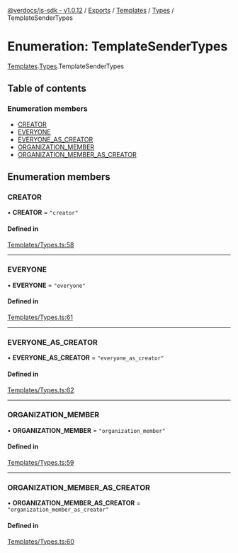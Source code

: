 [@verdocs/js-sdk - v1.0.12](../README.md) / [Exports](../modules.md) / [Templates](../modules/Templates.md) / [Types](../modules/Templates.Types.md) / TemplateSenderTypes

# Enumeration: TemplateSenderTypes

[Templates](../modules/Templates.md).[Types](../modules/Templates.Types.md).TemplateSenderTypes

## Table of contents

### Enumeration members

- [CREATOR](Templates.Types.TemplateSenderTypes.md#creator)
- [EVERYONE](Templates.Types.TemplateSenderTypes.md#everyone)
- [EVERYONE_AS_CREATOR](Templates.Types.TemplateSenderTypes.md#everyone_as_creator)
- [ORGANIZATION_MEMBER](Templates.Types.TemplateSenderTypes.md#organization_member)
- [ORGANIZATION_MEMBER_AS_CREATOR](Templates.Types.TemplateSenderTypes.md#organization_member_as_creator)

## Enumeration members

### CREATOR

• **CREATOR** = `"creator"`

#### Defined in

[Templates/Types.ts:58](https://github.com/Verdocs/js-sdk/blob/main/src/Templates/Types.ts#L58)

___

### EVERYONE

• **EVERYONE** = `"everyone"`

#### Defined in

[Templates/Types.ts:61](https://github.com/Verdocs/js-sdk/blob/main/src/Templates/Types.ts#L61)

___

### EVERYONE\_AS\_CREATOR

• **EVERYONE\_AS\_CREATOR** = `"everyone_as_creator"`

#### Defined in

[Templates/Types.ts:62](https://github.com/Verdocs/js-sdk/blob/main/src/Templates/Types.ts#L62)

___

### ORGANIZATION\_MEMBER

• **ORGANIZATION\_MEMBER** = `"organization_member"`

#### Defined in

[Templates/Types.ts:59](https://github.com/Verdocs/js-sdk/blob/main/src/Templates/Types.ts#L59)

___

### ORGANIZATION\_MEMBER\_AS\_CREATOR

• **ORGANIZATION\_MEMBER\_AS\_CREATOR** = `"organization_member_as_creator"`

#### Defined in

[Templates/Types.ts:60](https://github.com/Verdocs/js-sdk/blob/main/src/Templates/Types.ts#L60)
